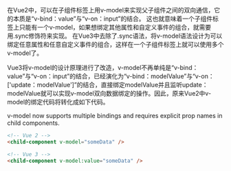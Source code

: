  
在Vue2中，可以在子组件标签上用v-model来实现父子组件之间的双向通信，它的本质是“v-bind：value”与“v-on：input”的结合。
这也就意味着一个子组件标签上只能有一个v-model，如果想绑定其他属性和自定义事件的组合，就需要用.sync修饰符来实现。
在Vue3中去除了.sync语法，将v-model语法设计为可以绑定任意属性和任意自定义事件的组合，这样在一个子组件标签上就可以使用多个v-model了。

Vue3将v-model的设计原理进行了改造，v-model不再单纯是“v-bind：value”与“v-on：input”的结合，已经演化为“v-bind：modelValue”与“v-on：​['update：modelValue']​”的结合，直接绑定modelValue并且监听update：modelValue就可以实现v-model双向数据绑定的操作。因此，原来Vue2中v-model的绑定代码将转化成如下代码。

v-model now supports multiple bindings and requires explicit prop names in child components.


```html
<!-- Vue 2 -->
<child-component v-model="someData" />

<!-- Vue 3 -->
<child-component v-model:value="someData" />
```